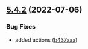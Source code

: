 ## [5.4.2](https://github.com/netbull/SettingsBundle/compare/v5.4.1...v5.4.2) (2022-07-06)


### Bug Fixes

* added actions ([b437aaa](https://github.com/netbull/SettingsBundle/commit/b437aaa2ff99c14aacae91b5531bc61ee452d471))
